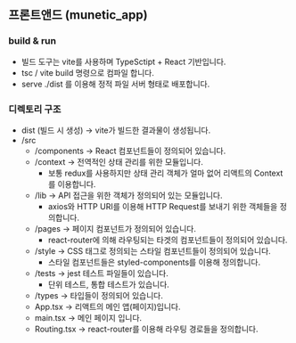 ## 프론트앤드 (munetic_app)

### build & run
  - 빌드 도구는 vite를 사용하며 TypeSctipt + React 기반입니다.
  - tsc / vite build 명령으로 컴파일 합니다.
  - serve ./dist 를 이용해 정적 파일 서버 형태로 배포합니다.
### 디렉토리 구조
  - dist (빌드 시 생성) → vite가 빌드한 결과물이 생성됩니다.
  - /src
    - /components → React 컴포넌트들이 정의되어 있습니다.
    - /context → 전역적인 상태 관리를 위한 모듈입니다.
      - 보통 redux를 사용하지만 상태 관리 객체가 얼마 없어 리액트의 Context를 이용합니다.
    - /lib → API 접근을 위한 객체가 정의되어 있는 모듈입니다.
      - axios와 HTTP URI를 이용해 HTTP Request를 보내기 위한 객체들을 정의합니다.
    - /pages → 페이지 컴포넌트가 정의되어 있습니다.
      - react-router에 의해 라우팅되는 타겟의 컴포넌트들이 정의되어 있습니다.
    - /style → CSS 태그로 정의되는 스타일 컴포넌트들이 정의되어 있습니다.
      - 스타일 컴포넌트들은 styled-components를 이용해 정의합니다.
    - /tests → jest 테스트 파일들이 있습니다.
      - 단위 테스트, 통합 테스트가 있습니다.
    - /types → 타입들이 정의되어 있습니다.
    - App.tsx → 리액트의 메인 앱(페이지)입니다.
    - main.tsx → 메인 페이지 입니다.
    - Routing.tsx → react-router를 이용해 라우팅 경로들을 정의합니다.